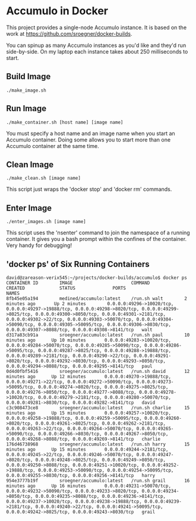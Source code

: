 # Accumulo in Docker

This project provides a single-node Accumulo instance. It is based on the work at https://github.com/sroegner/docker-builds.

You can spinup as many Accumulo instances as you'd like and they'd run side-by-side. On my laptop each instance takes about 250 milliseconds to start.

## Build Image

```
./make_image.sh
```

## Run Image

```
./make_container.sh [host name] [image name]
```

You must specify a host name and an image name when you start an Accumulo container. Doing some allows you to start more than one Accumulo container at the same time.

## Clean Image

```
./make_clean.sh [image name]
```

This script just wraps the 'docker stop' and 'docker rm' commands. 

## Enter Image

```
./enter_images.sh [image name]
```

This script uses the 'nsenter' command to join the namespace of a running container. It gives you a bash prompt within the confines of the container. Very handy for debugging!

## 'docker ps' of Six Running Containers

```
david@zareason-verix545:~/projects/docker-builds/accumulo$ docker ps
CONTAINER ID        IMAGE                      COMMAND             CREATED             STATUS              PORTS                                                                                                                                                                                                                                                                                                                                    NAMES
8fb45e05a194        medined/accumulo:latest    /run.sh walt        2 minutes ago       Up 2 minutes        0.0.0.0:49296->10020/tcp, 0.0.0.0:49297->19888/tcp, 0.0.0.0:49298->8020/tcp, 0.0.0.0:49299->8025/tcp, 0.0.0.0:49300->8050/tcp, 0.0.0.0:49301->2181/tcp, 0.0.0.0:49302->22/tcp, 0.0.0.0:49303->50070/tcp, 0.0.0.0:49304->50090/tcp, 0.0.0.0:49305->50095/tcp, 0.0.0.0:49306->8030/tcp, 0.0.0.0:49307->8088/tcp, 0.0.0.0:49308->8141/tcp   walt                
d317a83cb91a        sroegner/accumulo:latest   /run.sh paul        10 minutes ago      Up 10 minutes       0.0.0.0:49283->10020/tcp, 0.0.0.0:49284->50070/tcp, 0.0.0.0:49285->50090/tcp, 0.0.0.0:49286->50095/tcp, 0.0.0.0:49287->8025/tcp, 0.0.0.0:49288->19888/tcp, 0.0.0.0:49289->2181/tcp, 0.0.0.0:49290->22/tcp, 0.0.0.0:49291->8020/tcp, 0.0.0.0:49292->8030/tcp, 0.0.0.0:49293->8050/tcp, 0.0.0.0:49294->8088/tcp, 0.0.0.0:49295->8141/tcp   paul                
0d4d0fbf5416        sroegner/accumulo:latest   /run.sh david       12 minutes ago      Up 12 minutes       0.0.0.0:49270->19888/tcp, 0.0.0.0:49271->22/tcp, 0.0.0.0:49272->50090/tcp, 0.0.0.0:49273->50095/tcp, 0.0.0.0:49274->8020/tcp, 0.0.0.0:49275->8025/tcp, 0.0.0.0:49276->8050/tcp, 0.0.0.0:49277->8088/tcp, 0.0.0.0:49278->10020/tcp, 0.0.0.0:49279->2181/tcp, 0.0.0.0:49280->50070/tcp, 0.0.0.0:49281->8030/tcp, 0.0.0.0:49282->8141/tcp   david               
c3c908473ce8        sroegner/accumulo:latest   /run.sh charlie     15 minutes ago      Up 15 minutes       0.0.0.0:49257->10020/tcp, 0.0.0.0:49258->19888/tcp, 0.0.0.0:49259->50095/tcp, 0.0.0.0:49260->8020/tcp, 0.0.0.0:49261->8025/tcp, 0.0.0.0:49262->2181/tcp, 0.0.0.0:49263->22/tcp, 0.0.0.0:49264->50070/tcp, 0.0.0.0:49265->50090/tcp, 0.0.0.0:49266->8030/tcp, 0.0.0.0:49267->8050/tcp, 0.0.0.0:49268->8088/tcp, 0.0.0.0:49269->8141/tcp   charlie             
176d46738968        sroegner/accumulo:latest   /run.sh harry       15 minutes ago      Up 15 minutes       0.0.0.0:49244->2181/tcp, 0.0.0.0:49245->22/tcp, 0.0.0.0:49246->50070/tcp, 0.0.0.0:49247->8020/tcp, 0.0.0.0:49248->8025/tcp, 0.0.0.0:49249->8050/tcp, 0.0.0.0:49250->8088/tcp, 0.0.0.0:49251->10020/tcp, 0.0.0.0:49252->19888/tcp, 0.0.0.0:49253->50090/tcp, 0.0.0.0:49254->50095/tcp, 0.0.0.0:49255->8030/tcp, 0.0.0.0:49256->8141/tcp   harry               
954e3777b19f        sroegner/accumulo:latest   /run.sh grail       16 minutes ago      Up 16 minutes       0.0.0.0:49231->50070/tcp, 0.0.0.0:49232->50090/tcp, 0.0.0.0:49233->8020/tcp, 0.0.0.0:49234->8050/tcp, 0.0.0.0:49235->8088/tcp, 0.0.0.0:49236->8141/tcp, 0.0.0.0:49237->10020/tcp, 0.0.0.0:49238->19888/tcp, 0.0.0.0:49239->2181/tcp, 0.0.0.0:49240->22/tcp, 0.0.0.0:49241->50095/tcp, 0.0.0.0:49242->8025/tcp, 0.0.0.0:49243->8030/tcp   grail               
```

